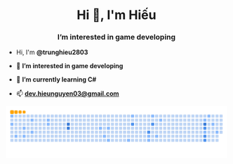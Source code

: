 <h1 align="center">Hi 👋, I'm Hiếu</h1>
<h3 align="center">I’m interested in game developing</h3>

- Hi, I'm **@trunghieu2803**

- 👀 **I’m interested in game developing**

- 🌱 **I’m currently learning C#**

- 📫 **dev.hieunguyen03@gmail.com**

![snake gif](https://github.com/trunghieu2803/trunghieu2803/blob/output/github-contribution-grid-snake.gif)
